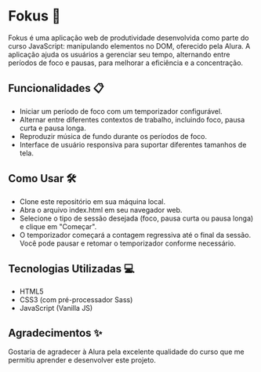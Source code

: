 
# Fokus 🚀
Fokus é uma aplicação web de produtividade desenvolvida como parte do curso JavaScript: manipulando elementos no DOM, oferecido pela Alura. A aplicação ajuda os usuários a gerenciar seu tempo, alternando entre períodos de foco e pausas, para melhorar a eficiência e a concentração.

## Funcionalidades 📋
* Iniciar um período de foco com um temporizador configurável.
* Alternar entre diferentes contextos de trabalho, incluindo foco, pausa curta e pausa longa.
* Reproduzir música de fundo durante os períodos de foco.
* Interface de usuário responsiva para suportar diferentes tamanhos de tela.

## Como Usar 🛠️
* Clone este repositório em sua máquina local.
* Abra o arquivo index.html em seu navegador web.
* Selecione o tipo de sessão desejada (foco, pausa curta ou pausa longa) e clique em "Começar".
* O temporizador começará a contagem regressiva até o final da sessão. Você pode pausar e retomar o temporizador conforme necessário.

## Tecnologias Utilizadas 💻
* HTML5
* CSS3 (com pré-processador Sass)
* JavaScript (Vanilla JS)

## Agradecimentos ✨
Gostaria de agradecer à Alura pela excelente qualidade do curso que me permitiu aprender e desenvolver este projeto.
